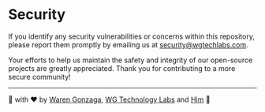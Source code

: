 # Security

If you identify any security vulnerabilities or concerns within this repository, please report them promptly by emailing us at [security@wgtechlabs.com](mailto:security@wgtechlabs.com). 

Your efforts to help us maintain the safety and integrity of our open-source projects are greatly appreciated. Thank you for contributing to a more secure community!

---

🔐 with ❤️ by [Waren Gonzaga](https://warengonzaga.com), [WG Technology Labs](https://wgtechlabs.com) and [Him](https://www.youtube.com/watch?v=HHrxS4diLew&t=44s) 🙏
